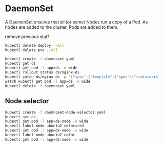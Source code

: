 # DaemonSet
A DaemonSet ensures that all (or some) Nodes run a copy of a Pod. As nodes are added to the cluster, Pods are added to them.

remove previous stuff
```sh
kubectl delete deploy --all
kubectl delete pvc --all
```

```sh
kubectl create -f daemnoset.yaml
kubectl get ds
kubectl get pod -l app=ds -o wide
kubectl rollout status ds/nginx-ds
kubectl patch ds/nginx-ds -p '{"spec":{"template":{"spec":{"containers":[{"name":"myapp-ds","env":[{"name":"TEST","value":"TEST2"}]}]}}}}'
watch kubectl get pod -l app=ds -o wide
kubectl delete -f daemnoset.yaml
```

## Node selector

```sh
kubectl create -f daemnoset-node-selector.yaml
kubectl get ds
kubectl get pod -l app=ds-node -o wide
kubectl label node ubuntu2 color=red
kubectl get pod -l app=ds-node -o wide
kubectl label node ubuntu2 color-
kubectl get pod -l app=ds-node -o wide
```
